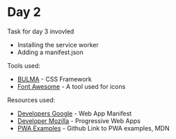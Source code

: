 # Day 2

Task for day 3 invovled 
   - Installing the service worker
   - Adding a manifest.json

Tools used:
- [BULMA](https://bulma.io) - CSS Framework
- [Font Awesome](https://fontawesome.com) - A tool used for icons

Resources used:
- [Developers Google](https://developers.google.com/web/fundamentals/web-app-manifest/) - Web App Manifest
- [Developer Mozilla](https://developer.mozilla.org/en-US/docs/Web/Apps/Progressive) - Progressive Web Apps
- [PWA Examples](https://github.com/mdn/pwa-examples) - Github Link to PWA examples, MDN
